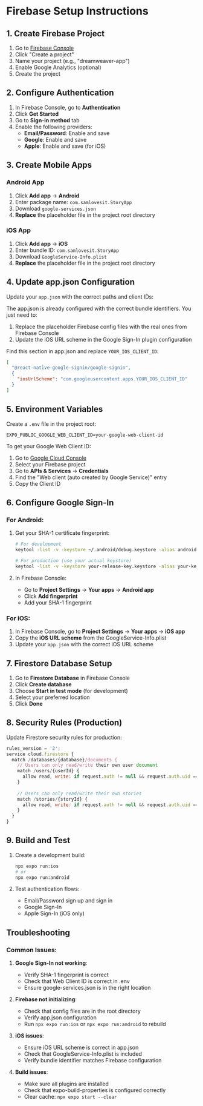 # Firebase Setup Instructions

## 1. Create Firebase Project

1. Go to [Firebase Console](https://console.firebase.google.com/)
2. Click "Create a project"
3. Name your project (e.g., "dreamweaver-app")
4. Enable Google Analytics (optional)
5. Create the project

## 2. Configure Authentication

1. In Firebase Console, go to **Authentication**
2. Click **Get Started**
3. Go to **Sign-in method** tab
4. Enable the following providers:
   - **Email/Password**: Enable and save
   - **Google**: Enable and save
   - **Apple**: Enable and save (for iOS)

## 3. Create Mobile Apps

### Android App
1. Click **Add app** → **Android**
2. Enter package name: `com.samlovesit.StoryApp`
3. Download `google-services.json`
4. **Replace** the placeholder file in the project root directory

### iOS App
1. Click **Add app** → **iOS**
2. Enter bundle ID: `com.samlovesit.StoryApp`
3. Download `GoogleService-Info.plist`
4. **Replace** the placeholder file in the project root directory

## 4. Update app.json Configuration

Update your `app.json` with the correct paths and client IDs:

The app.json is already configured with the correct bundle identifiers. You just need to:

1. Replace the placeholder Firebase config files with the real ones from Firebase Console
2. Update the iOS URL scheme in the Google Sign-In plugin configuration

Find this section in app.json and replace `YOUR_IOS_CLIENT_ID`:
```json
[
  "@react-native-google-signin/google-signin",
  {
    "iosUrlScheme": "com.googleusercontent.apps.YOUR_IOS_CLIENT_ID"
  }
]
```

## 5. Environment Variables

Create a `.env` file in the project root:

```
EXPO_PUBLIC_GOOGLE_WEB_CLIENT_ID=your-google-web-client-id
```

To get your Google Web Client ID:
1. Go to [Google Cloud Console](https://console.cloud.google.com/)
2. Select your Firebase project
3. Go to **APIs & Services** → **Credentials**
4. Find the "Web client (auto created by Google Service)" entry
5. Copy the Client ID

## 6. Configure Google Sign-In

### For Android:
1. Get your SHA-1 certificate fingerprint:
   ```bash
   # For development
   keytool -list -v -keystore ~/.android/debug.keystore -alias androiddebugkey -storepass android -keypass android
   
   # For production (use your actual keystore)
   keytool -list -v -keystore your-release-key.keystore -alias your-key-alias
   ```

2. In Firebase Console:
   - Go to **Project Settings** → **Your apps** → **Android app**
   - Click **Add fingerprint**
   - Add your SHA-1 fingerprint

### For iOS:
1. In Firebase Console, go to **Project Settings** → **Your apps** → **iOS app**
2. Copy the **iOS URL scheme** from the GoogleService-Info.plist
3. Update your `app.json` with the correct iOS URL scheme

## 7. Firestore Database Setup

1. Go to **Firestore Database** in Firebase Console
2. Click **Create database**
3. Choose **Start in test mode** (for development)
4. Select your preferred location
5. Click **Done**

## 8. Security Rules (Production)

Update Firestore security rules for production:

```javascript
rules_version = '2';
service cloud.firestore {
  match /databases/{database}/documents {
    // Users can only read/write their own user document
    match /users/{userId} {
      allow read, write: if request.auth != null && request.auth.uid == userId;
    }
    
    // Users can only read/write their own stories
    match /stories/{storyId} {
      allow read, write: if request.auth != null && request.auth.uid == resource.data.userId;
    }
  }
}
```

## 9. Build and Test

1. Create a development build:
   ```bash
   npx expo run:ios
   # or
   npx expo run:android
   ```

2. Test authentication flows:
   - Email/Password sign up and sign in
   - Google Sign-In
   - Apple Sign-In (iOS only)

## Troubleshooting

### Common Issues:

1. **Google Sign-In not working**:
   - Verify SHA-1 fingerprint is correct
   - Check that Web Client ID is correct in .env
   - Ensure google-services.json is in the right location

2. **Firebase not initializing**:
   - Check that config files are in the root directory
   - Verify app.json configuration
   - Run `npx expo run:ios` or `npx expo run:android` to rebuild

3. **iOS issues**:
   - Ensure iOS URL scheme is correct in app.json
   - Check that GoogleService-Info.plist is included
   - Verify bundle identifier matches Firebase configuration

4. **Build issues**:
   - Make sure all plugins are installed
   - Check that expo-build-properties is configured correctly
   - Clear cache: `npx expo start --clear`